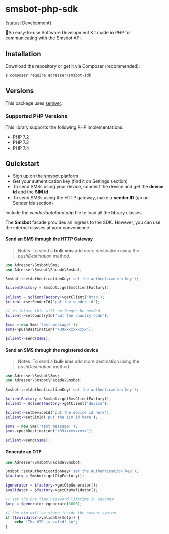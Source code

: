 # smsbot-php-sdk

[status: Development]

🚀An easy-to-use Software Development Kit made in PHP for communicating with the Smsbot API.

## Installation

Download the repository or get it via Composer (recommended):

```sh
$ composer require adresser/smsbot-sdk
```



## Versions 

This package uses [semver](https://semver.org/). 

### Supported PHP Versions

This library supports the following PHP implementations:

* PHP 7.2
* PHP 7.3
* PHP 7.4



## Quickstart

* Sign up on the [smsbot](https://sms.smsbot.it) platform 
* Get your authentication key (find it on Settings section)
* To send SMSs using your device, connect the device and get the **device id** and the **SIM id**
* To send SMSs using the HTTP gateway, make a **sender ID** (go on Sender ids section)

Include the *vendor/autoload.php* file to load all the library classes. 

The **Smsbot** facade provides an ingress to the SDK. However, you can use the internal classes at your convenience. 

 

#### Send an SMS through the HTTP Gateway

> Notes: To send a **bulk sms** add more destination using the *pushDestination* method. 

```php
use Adresser\Smsbot\Sms;
use Adresser\Smsbot\Facade\Smsbot;

Smsbot::setAuthenticationKey('set the authentication key'); 

$clientFactory = Smsbot::getSmsClientFactory(); 

$client = $clientFactory->getClient('http'); 
$client->setSenderId('put the sender id'); 

// in future this will no longer be needed  
$client->setCountryId('put the country code'); 

$sms = new Sms('test message!'); 
$sms->pushDestination('+39xxxxxxxxxx'); 

$client->send($sms); 
```



#### Send an SMS through the registered device 

>  Notes: To send a **bulk sms** add more destination using the *pushDestination* method. 

```php
use Adresser\Smsbot\Sms;
use Adresser\Smsbot\Facade\Smsbot;

Smsbot::setAuthenticationKey('set the authentication key'); 

$clientFactory = Smsbot::getSmsClientFactory(); 
$client = $clientFactory->getClient('device');

$client->setDeviceId('put the device id here');
$client->setSimId('put the sim id here'); 

$sms = new Sms('test message!'); 
$sms->pushDestination('+39xxxxxxxxxx'); 

$client->send($sms); 
```



#### Generate an OTP

```php
use Adresser\Smsbot\Facade\Smsbot;

Smsbot::setAuthenticationKey('set the authentication key'); 
$factory = Smsbot::getOtpFactory(); 

$generator = $factory->getOtpGenerator(); 
$validator = $factory->getOtpValidator();  

// set the One Time Password lifetime in seconds 
$otp = $generator->generate(3600); 

// the otp will be store inside the smsbot system
if ($validator->validate($otp)) {
    echo "The OTP is valid! \n"; 
} 
```

